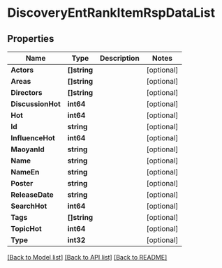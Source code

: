 # DiscoveryEntRankItemRspDataList

## Properties

Name | Type | Description | Notes
------------ | ------------- | ------------- | -------------
**Actors** | **[]string** |  | [optional] 
**Areas** | **[]string** |  | [optional] 
**Directors** | **[]string** |  | [optional] 
**DiscussionHot** | **int64** |  | [optional] 
**Hot** | **int64** |  | [optional] 
**Id** | **string** |  | [optional] 
**InfluenceHot** | **int64** |  | [optional] 
**MaoyanId** | **string** |  | [optional] 
**Name** | **string** |  | [optional] 
**NameEn** | **string** |  | [optional] 
**Poster** | **string** |  | [optional] 
**ReleaseDate** | **string** |  | [optional] 
**SearchHot** | **int64** |  | [optional] 
**Tags** | **[]string** |  | [optional] 
**TopicHot** | **int64** |  | [optional] 
**Type** | **int32** |  | [optional] 

[[Back to Model list]](../README.md#documentation-for-models) [[Back to API list]](../README.md#documentation-for-api-endpoints) [[Back to README]](../README.md)


